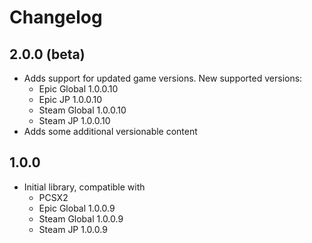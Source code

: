 # Changelog

## 2.0.0 (beta)

- Adds support for updated game versions. New supported versions:
  - Epic Global 1.0.0.10
  - Epic JP 1.0.0.10
  - Steam Global 1.0.0.10
  - Steam JP 1.0.0.10
- Adds some additional versionable content

## 1.0.0

- Initial library, compatible with
  - PCSX2
  - Epic Global 1.0.0.9
  - Steam Global 1.0.0.9
  - Steam JP 1.0.0.9
